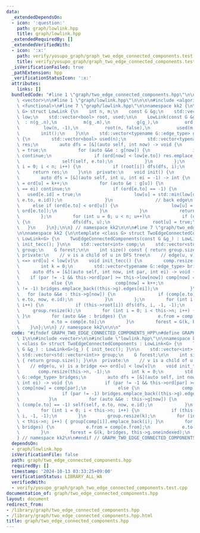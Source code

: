 ```yaml
---
data:
  _extendedDependsOn:
  - icon: ':question:'
    path: graph/lowlink.hpp
    title: graph/lowlink.hpp
  _extendedRequiredBy: []
  _extendedVerifiedWith:
  - icon: ':x:'
    path: verify/yosupo_graph/graph_two_edge_connected_components.test.cpp
    title: verify/yosupo_graph/graph_two_edge_connected_components.test.cpp
  _isVerificationFailed: true
  _pathExtension: hpp
  _verificationStatusIcon: ':x:'
  attributes:
    links: []
  bundledCode: "#line 1 \"graph/two_edge_connected_components.hpp\"\n\n\n\n#include\
    \ <vector>\n\n#line 1 \"graph/lowlink.hpp\"\n\n\n\n#include <algorithm>\n#include\
    \ <functional>\n#line 7 \"graph/lowlink.hpp\"\n\nnamespace kk2 {\n\ntemplate <class\
    \ G> struct LowLink {\n    int n, m;\n    const G &g;\n    std::vector<int> ord,\
    \ low;\n    std::vector<bool> root, used;\n\n    LowLink(const G &g_)\n      \
    \  : n(g_.n),\n          m(g_.m),\n          g(g_),\n          ord(n, -1),\n \
    \         low(n, -1),\n          root(n, false),\n          used(m, false) {\n\
    \        init();\n    }\n\n    std::vector<typename G::edge_type> get_bridges()\
    \ {\n        std::vector<bool> used(n);\n        std::vector<typename G::edge_type>\
    \ res;\n        auto dfs = [&](auto self, int now) -> void {\n            used[now]\
    \ = true;\n            for (auto &&e : g[now]) {\n                if (used[e.to])\
    \ continue;\n                if (ord[now] < low[e.to]) res.emplace_back(e);\n\
    \                self(self, e.to);\n            }\n        };\n        for (int\
    \ i = 0; i < n; i++) {\n            if (root[i]) dfs(dfs, i);\n        }\n   \
    \     return res;\n    }\n\n  private:\n    void init() {\n        int k = 0;\n\
    \        auto dfs = [&](auto self, int u, int ei = -1) -> int {\n            low[u]\
    \ = ord[u] = k++;\n            for (auto &e : g[u]) {\n                if (e.id\
    \ == ei) continue;\n                if (ord[e.to] == -1) {\n                 \
    \   used[e.id] = true;\n                    low[u] = std::min(low[u], self(self,\
    \ e.to, e.id));\n                }\n                // back edge\n           \
    \     else if (ord[e.to] < ord[u]) {\n                    low[u] = std::min(low[u],\
    \ ord[e.to]);\n                }\n            }\n            return low[u];\n\
    \        };\n        for (int u = 0; u < n; u++)\n            if (ord[u] == -1)\
    \ {\n                dfs(dfs, u);\n                root[u] = true;\n         \
    \   }\n    }\n};\n\n} // namespace kk2\n\n\n#line 7 \"graph/two_edge_connected_components.hpp\"\
    \n\nnamespace kk2 {\n\ntemplate <class G> struct TwoEdgeConnectedComponents :\
    \ LowLink<G> {\n    TwoEdgeConnectedComponents(const G &g_) : LowLink<G>(g_) {\
    \ init_tecc(); }\n\n    std::vector<int> comp;\n    std::vector<std::vector<int>>\
    \ group;\n    G forest;\n\n    int size() const { return group.size(); }\n\n \
    \ private:\n    // v is a child of u in DFS tree\n    // edge(u, v) is a bridge\
    \ <=> ord[u] < low[v]\n    void init_tecc() {\n        comp.resize(this->n, -1);\n\
    \        int k = 0;\n        std::vector<typename G::edge_type> bridges;\n   \
    \     auto dfs = [&](auto self, int now, int par, int ei) -> void {\n        \
    \    if (par != -1 && this->ord[par] >= this->low[now]) comp[now] = comp[par];\n\
    \            else {\n                comp[now] = k++;\n                if (par\
    \ != -1) bridges.emplace_back((this->g).edges[ei]);\n            }\n         \
    \   for (auto &&e : this->g[now]) {\n                if (comp[e.to] == -1) self(self,\
    \ e.to, now, e.id);\n            }\n        };\n        for (int i = 0; i < this->n;\
    \ i++) {\n            if (this->root[i]) dfs(dfs, i, -1, -1);\n        }\n   \
    \     group.resize(k);\n        for (int i = 0; i < this->n; i++) { group[comp[i]].emplace_back(i);\
    \ }\n        for (auto &&e : bridges) {\n            e.from = comp[e.from];\n\
    \            e.to = comp[e.to];\n        }\n        forest = G(k, bridges, this->g.oneindexed);\n\
    \    }\n};\n\n} // namespace kk2\n\n\n"
  code: "#ifndef GRAPH_TWO_EDGE_CONNECTED_COMPONENTS_HPP\n#define GRAPH_TWO_EDGE_CONNECTED_COMPONENTS_HPP\
    \ 1\n\n#include <vector>\n\n#include \"lowlink.hpp\"\n\nnamespace kk2 {\n\ntemplate\
    \ <class G> struct TwoEdgeConnectedComponents : LowLink<G> {\n    TwoEdgeConnectedComponents(const\
    \ G &g_) : LowLink<G>(g_) { init_tecc(); }\n\n    std::vector<int> comp;\n   \
    \ std::vector<std::vector<int>> group;\n    G forest;\n\n    int size() const\
    \ { return group.size(); }\n\n  private:\n    // v is a child of u in DFS tree\n\
    \    // edge(u, v) is a bridge <=> ord[u] < low[v]\n    void init_tecc() {\n \
    \       comp.resize(this->n, -1);\n        int k = 0;\n        std::vector<typename\
    \ G::edge_type> bridges;\n        auto dfs = [&](auto self, int now, int par,\
    \ int ei) -> void {\n            if (par != -1 && this->ord[par] >= this->low[now])\
    \ comp[now] = comp[par];\n            else {\n                comp[now] = k++;\n\
    \                if (par != -1) bridges.emplace_back((this->g).edges[ei]);\n \
    \           }\n            for (auto &&e : this->g[now]) {\n                if\
    \ (comp[e.to] == -1) self(self, e.to, now, e.id);\n            }\n        };\n\
    \        for (int i = 0; i < this->n; i++) {\n            if (this->root[i]) dfs(dfs,\
    \ i, -1, -1);\n        }\n        group.resize(k);\n        for (int i = 0; i\
    \ < this->n; i++) { group[comp[i]].emplace_back(i); }\n        for (auto &&e :\
    \ bridges) {\n            e.from = comp[e.from];\n            e.to = comp[e.to];\n\
    \        }\n        forest = G(k, bridges, this->g.oneindexed);\n    }\n};\n\n\
    } // namespace kk2\n\n#endif // GRAPH_TWO_EDGE_CONNECTED_COMPONENTS_HPP\n"
  dependsOn:
  - graph/lowlink.hpp
  isVerificationFile: false
  path: graph/two_edge_connected_components.hpp
  requiredBy: []
  timestamp: '2024-10-13 03:33:25+09:00'
  verificationStatus: LIBRARY_ALL_WA
  verifiedWith:
  - verify/yosupo_graph/graph_two_edge_connected_components.test.cpp
documentation_of: graph/two_edge_connected_components.hpp
layout: document
redirect_from:
- /library/graph/two_edge_connected_components.hpp
- /library/graph/two_edge_connected_components.hpp.html
title: graph/two_edge_connected_components.hpp
---
```

